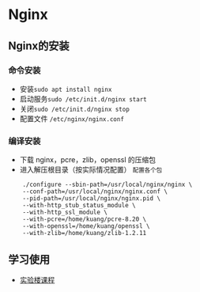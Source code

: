 # Nginx

## Nginx的安装

### 命令安装
- 安装`sudo apt install nginx`
- 启动服务`sudo /etc/init.d/nginx start`
- 关闭`sudo /etc/init.d/nginx stop`
- 配置文件 `/etc/nginx/nginx.conf`

### 编译安装

- 下载 nginx，pcre，zlib，openssl 的压缩包
- 进入解压根目录（按实际情况配置） 
`配置各个包`
```
    ./configure --sbin-path=/usr/local/nginx/nginx \
    --conf-path=/usr/local/nginx/nginx.conf \
    --pid-path=/usr/local/nginx/nginx.pid \
    --with-http_stub_status_module \
    --with-http_ssl_module \
    --with-pcre=/home/kuang/pcre-8.20 \
    --with-openssl=/home/kuang/openssl \
    --with-zlib=/home/kuang/zlib-1.2.11
```


## 学习使用
- [实验楼课程](https://www.shiyanlou.com/courses/95)